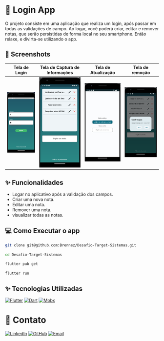 # 🚀 Login App

O projeto consiste em uma aplicação que realiza um login, após passar em todas as validações de campo. Ao logar, você poderá criar, editar e remover notas, que serão persistidas de forma local no seu smartphone. Então relaxe, e divirta-se utilizando o app.

## 📱 Screenshots

| Tela de Login                | Tela de Captura de Informações   | Tela de Atualização                    | Tela de remoção                   |
|:----------------------------:|:--------------------------------:|:-----------------------------:|:-------------------------------:|
| <img src="screenshots/screenshot-1.png" width="180"> | <img src="screenshots/screenshot-2.png" width="180"> | <img src="screenshots/screenshot-3.png" width="180"> | <img src="screenshots/screenshot-4.png" width="180"> |





## ✨ Funcionalidades

- Logar no aplicativo após a validação dos campos.
- Criar uma nova nota.
- Editar uma nota.
- Remover uma nota.
- visualizar todas as notas.

## 💻 Como Executar o app

```bash
git clone git@github.com:Brennez/Desafio-Target-Sistemas.git
```
```bash
cd Desafio-Target-Sistemas
```
```bash
flutter pub get
```
```bash
flutter run
```

## ✨ Tecnologias Utilizadas

[![Flutter](https://img.shields.io/badge/Flutter-blue?style=flat-square&logo=flutter)](https://flutter.dev/)
[![Dart](https://img.shields.io/badge/Dart-blue?style=flat-square&logo=dart)](https://dart.dev/)
[![Mobx](https://img.shields.io/badge/Mobx-blue?style=flat-square&logo=mobx)](https://pub.dev/packages/flutter_mobx)

# 💙 Contato

[![LinkedIn](https://img.shields.io/badge/LinkedIn-Profile-blue?style=flat&logo=linkedin)](https://www.linkedin.com/in/tchalisson-brenne-27911421b/)
[![GitHub](https://img.shields.io/badge/GitHub-Profile-brightgreen?style=flat&logo=github)](https://github.com/Brennez)
[![Email](https://img.shields.io/badge/Email-Contact-red?style=flat&logo=gmail)](mailto:tchalisantos40@gmail.com)



